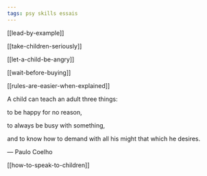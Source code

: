 ```yaml
---
tags: psy skills essais
---
```



[[lead-by-example]]


[[take-children-seriously]]


[[let-a-child-be-angry]]


[[wait-before-buying]]


[[rules-are-easier-when-explained]]


A child can teach an adult three things: 

to be happy for no reason, 

to always be busy with something, 

and to know how to demand with all his might that which he desires.

― Paulo Coelho


[[how-to-speak-to-children]]